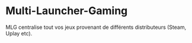 # Multi-Launcher-Gaming
MLG centralise tout vos jeux provenant de différents distributeurs (Steam, Uplay etc).
